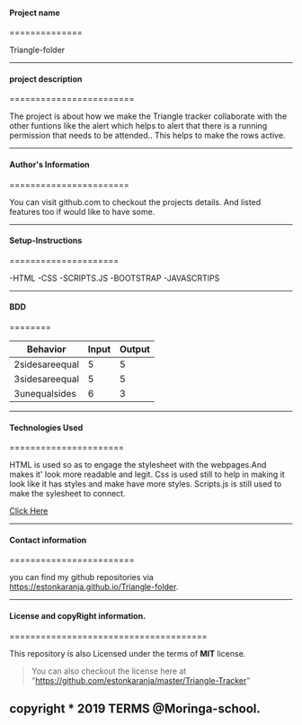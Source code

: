 
#### Project name
==============

Triangle-folder

---

#### project description
========================

The project is about how we make the Triangle tracker collaborate with the other funtions
like the alert which helps to alert that there is a running permission that needs to be attended..
This helps to make the rows active.

---

#### Author's Information
=======================

You can visit github.com to checkout the projects details.
And listed features too if would like to have some.

---

#### Setup-Instructions
=====================

-HTML
-CSS
-SCRIPTS.JS
-BOOTSTRAP
-JAVASCRTIPS
 
---


#### BDD
========

Behavior|Input|Output 
--------|-----|------
2sidesareequal|5|5|0|Isosceles
3sidesareequal|5|5|5|Equilateral
3unequalsides|6|3|6|scalene

---


#### Technologies Used
======================

HTML is used so as to engage the stylesheet with the webpages.And makes it' look more readable and legit.
Css is used still to help in making it look like it has styles and make have more styles.
Scripts.js is still used to make the sylesheet to connect.

<a href="https://estonkaranja.github.io/Triangle-folder/">Click Here</a>

---

#### Contact information
========================

you can find my github repositories via https://estonkaranja.github.io/Triangle-folder.


---

#### License and copyRight information.
======================================

This repository is also Licensed under the terms of  **MIT** license.
>You can also checkout the license here at "https://github.com/estonkaranja/master/Triangle-Tracker"

copyright * 2019 TERMS @Moringa-school.
---
